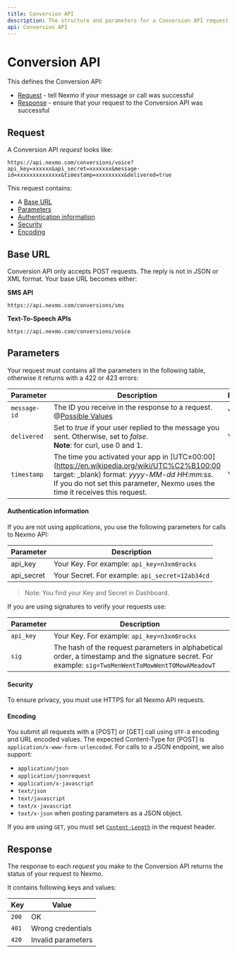 ```yaml
---
title: Conversion API
description: The structure and parameters for a Conversion API request.
api: Conversion API
---
```


# Conversion API

This defines the Conversion API:

* [Request](#request) - tell Nexmo if your message or call was successful
* [Response](#response) - ensure that your request to the Conversion API was successful

## Request

A Conversion API *request* looks like:

```
https://api.nexmo.com/conversions/voice?api_key=xxxxxx&api_secret=xxxxxxx&message-id=xxxxxxxxxxxxxx&timestamp=xxxxxxxxx&delivered=true
```

This request contains:

* A [Base URL](#base)
* [Parameters](#parameters )
* [Authentication information](#authentic )
* [Security](#security )
* [Encoding](#encode)

## Base URL

Conversion API only accepts POST requests. The reply is not in JSON or XML format.
Your base URL becomes either:

**SMS API**

```
https://api.nexmo.com/conversions/sms
```

**Text-To-Speech APIs**

```
https://api.nexmo.com/conversions/voice
```


## Parameters

Your request must contains all the parameters in the following table, otherwise it returns with a 422 or 423 errors:

Parameter | Description | Required
-- | -- | --
`message-id` | The ID you receive in the response to a request. @[Possible Values](/_modals/api/conversion/parameters/message-id.md) | Yes
`delivered` | Set to *true* if your user replied to the message you sent. Otherwise, set to *false*. <br>**Note**: for curl, use 0 and 1.  | Yes
`timestamp` | The time you activated your app in [UTC±00:00](https://en.wikipedia.org/wiki/UTC%C2%B100:00 target: _blank) format: *yyyy-MM-dd HH:mm:ss*. <br/>If you do not set this parameter, Nexmo uses the time it receives this request. | Yes

#### Authentication information

If you are not using applications, you use the following parameters for calls to Nexmo API:

Parameter | Description
-- | --
api_key | Your Key. For example: `api_key=n3xm0rocks`
api_secret | Your Secret. For example: `api_secret=12ab34cd`

> Note: You find your Key and Secret in Dashboard.

If you are using signatures to verify your requests use:

Parameter | Description
-- | --
`api_key` | Your Key. For example: `api_key=n3xm0rocks`
`sig` | The hash of the request parameters in alphabetical order, a timestamp and the signature secret. For example: `sig=TwoMenWentToMowWentTOMowAMeadowT`

#### Security

To ensure privacy, you must use HTTPS for all Nexmo API requests.

#### Encoding

You submit all requests with a [POST] or [GET] call using `UTF-8` encoding and URL encoded values. The expected Content-Type for [POST] is `application/x-www-form-urlencoded`. For calls to a JSON endpoint, we also support:

* `application/json`
* `application/jsonrequest`
* `application/x-javascript`
* `text/json`
* `text/javascript`
* `text/x-javascript`
* `text/x-json` when posting parameters as a JSON object.

If you are using `GET`, you must set [`Content-Length`](https://en.wikipedia.org/wiki/List_of_HTTP_header_fields#Request_fields) in the request header.

## Response

The response to each *request* you make to the Conversion API returns the status of your request to Nexmo.

It contains following keys and values: <a name="response"></a>

Key |	Value
-- | --
`200` |	OK |
`401` |	Wrong credentials
`420` |	Invalid parameters
